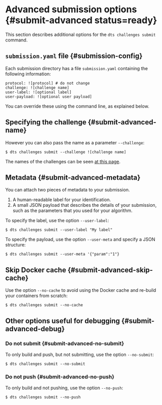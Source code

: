 # Advanced submission options {#submit-advanced status=ready}

This section describes additional options for the `dts challenges submit`
command.


## `submission.yaml` file {#submission-config}

Each submission directory has a file `submission.yaml` containing the following information:

    protocol: ![protocol] # do not change
    challenge: ![challenge name]
    user-label: ![optional label]
    user-payload: ![optional user payload]
    
You can override these using the command line, as explained below.

## Specifying the challenge {#submit-advanced-name}

However you can also pass the name as a parameter `--challenge`:

    $ dts challenges submit --challenge ![challenge name]
    
The names of the challenges can be seen [at this page][list-challenges].

[list-challenges]: https://challenges.duckietown.org/v3/humans/challenges

## Metadata {#submit-advanced-metadata}

You can attach two pieces of metadata to your submission.

1. A human-readable label for your identification.
2. A small JSON payload that describes the details of your submission, such as the parameters that you used for your algorithm.


To specify the label, use the option `--user-label`:

    $ dts challenges submit --user-label "My label"

To specify the payload, use the option `--user-meta` and specify a JSON structure:

    $ dts challenges submit --user-meta '{"param":"1"}
   
   
## Skip Docker cache {#submit-advanced-skip-cache}

Use the option `--no-cache` to avoid using the Docker cache and re-build your containers from scratch:

    $ dts challenges submit --no-cache


## Other options useful for debugging {#submit-advanced-debug}


### Do not submit {#submit-advanced-no-submit}


To only build and push, but not submitting, use the option `--no-submit`:

    $ dts challenges submit --no-submit

### Do not push  {#submit-advanced-no-push}

To only build and not pushing, use the option `--no-push`:

    $ dts challenges submit --no-push

